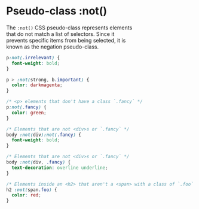 # Pseudo-class :not()

The `:not()` CSS pseudo-class represents elements  
that do not match a list of selectors. Since it  
prevents specific items from being selected, it is  
known as the negation pseudo-class.  

```css
p:not(.irrelevant) {
  font-weight: bold;
}

p > :not(strong, b.important) {
  color: darkmagenta;
}

/* <p> elements that don't have a class `.fancy` */
p:not(.fancy) {
  color: green;
}

/* Elements that are not <div>s or `.fancy` */
body :not(div):not(.fancy) {
  font-weight: bold;
}

/* Elements that are not <div>s or `.fancy` */
body :not(div, .fancy) {
  text-decoration: overline underline;
}

/* Elements inside an <h2> that aren't a <span> with a class of `.foo` */
h2 :not(span.foo) {
  color: red;
}
```
